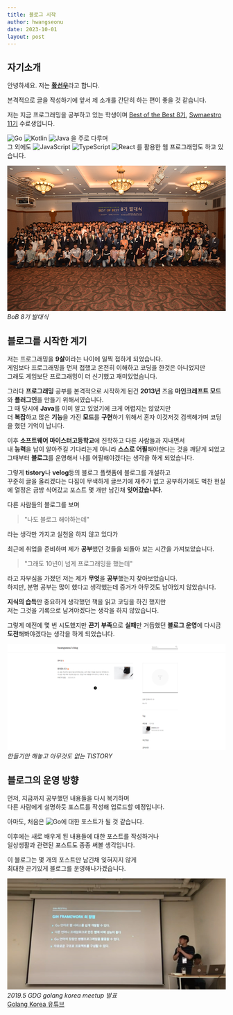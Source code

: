 ```yaml
---
title: 블로그 시작
author: hwangseonu
date: 2023-10-01
layout: post
---
```



## 자기소개

안녕하세요. 저는 [**황선우**](https://github.com/hwangseonu)라고 합니다. 

본격적으로 글을 작성하기에 앞서 제 소개를 간단히 하는 편이 좋을 것 같습니다.  

저는 지금 프로그래밍을 공부하고 있는 학생이며 [Best of the Best 8기](https://www.kitribob.kr/), [Swmaestro 11기](https://www.swmaestro.org/sw/main/main.do) 수료생입니다.


![Go](https://img.shields.io/badge/Go-29BEB0?style=for-the-badge&logo=go&logoColor=fff)
![Kotlin](https://img.shields.io/badge/Kotlin-B125EA?style=for-the-badge&logo=kotlin&logoColor=fff)
![Java](https://img.shields.io/badge/Java-f89820?style=for-the-badge&logo=openjdk&logoColor=fff)
을 주로 다루며  
그 외에도 
![JavaScript](https://img.shields.io/badge/JavaScript-F0DB4F?style=for-the-badge&logo=javascript&logoColor=323330)
![TypeScript](https://img.shields.io/badge/TypeScript-007acc?style=for-the-badge&logo=typescript&logoColor=fff)
![React](https://img.shields.io/badge/React-61DBFB?style=for-the-badge&logo=react&logoColor=fff)
를 활용한 웹 프로그래밍도 하고 있습니다.

![발대식](/assets/images/20231001/bob.jpg)
*BoB 8기 발대식*

## 블로그를 시작한 계기

저는 프로그래밍을 **9살**이라는 나이에 일찍 접하게 되었습니다.  
게임보다 프로그래밍을 먼저 접했고 온전히 이해하고 코딩을 한것은 아니었지만  
그래도 게임보단 프로그래밍이 더 신기했고 재미있었습니다.  

그러다 **프로그래밍** 공부를 본격적으로 시작하게 된건 **2013년** 즈음 **마인크래프트 모드**와 **플러그인**을 만들기 위해서였습니다.  
그 때 당시에 **Java**를 이미 알고 있었기에 크게 어렵지는 않았지만  
더 **복잡**하고 많은 **기능**을 가진 **모드**를 **구현**하기 위해서 혼자 이것저것 검색해가며 코딩을 했던 기억이 납니다.  

이후 **소프트웨어 마이스터고등학교**에 진학하고 다른 사람들과 지내면서  
내 **능력**을 남이 알아주길 기다리는게 아니라 **스스로 어필**해야한다는 것을 깨닫게 되었고  
그때부터 **블로그**를 운영해서 나를 어필해야겠다는 생각을 하게 되었습니다.

그렇게 **tistory**나 **velog**등의 블로그 플랫폼에 블로그를 개설하고  
꾸준히 글을 올리겠다는 다짐이 무색하게 글쓰기에 재주가 없고 공부하기에도 벅찬 현실에 열정은 금방 식어갔고 포스트 몇 개만 남긴채 **잊어갔습니다**.  

다른 사람들의 블로그를 보며

> "나도 블로그 해야하는데"

라는 생각만 가지고 실천을 하지 않고 있다가

최근에 취업을 준비하며 제가 **공부**했던 것들을 되돌아 보는 시간을 가져보았습니다. 

> "그래도 10년이 넘게 프로그래밍을 했는데"

라고 자부심을 가졌던 저는 제가 **무엇**을 **공부**했는지 찾아보았습니다.  
하지만, 분명 공부는 많이 했다고 생각했는데 증거가 아무것도 남아있지 않았습니다.  

**지식의 습득**만 중요하게 생각했던 책을 읽고 코딩을 하긴 했지만  
저는 그것을 기록으로 남겨야겠다는 생각을 하지 않았습니다.

그렇게 예전에 몇 번 시도했지만 **끈기 부족**으로 **실패**만 거듭했던 **블로그 운영**에 다시금 **도전**해봐야겠다는 생각을 하게 되었습니다.  

![tistory](/assets/images/20231001/tistory.png)
*만들기만 해놓고 아무것도 없는 TISTORY*

## 블로그의 운영 방향

먼저, 지금까지 공부했던 내용들을 다시 복기하며  
다른 사람에게 설명하듯 포스트를 작성해 업로드할 예정입니다.

아마도, 처음은 ![Go](https://img.shields.io/badge/Go-29BEB0?style=for-the-badge&logo=go&logoColor=fff)에 대한 포스트가 될 것 같습니다.

이후에는 새로 배우게 된 내용들에 대한 포스트를 작성하거나  
일상생활과 관련된 포스트도 종종 써볼 생각입니다.

이 블로그는 몇 개의 포스트만 남긴채 잊혀지지 않게  
최대한 끈기있게 블로그를 운영해나가겠습니다.

![GDG](/assets/images/20231001/gdg.png)
*2019.5 GDG golang korea meetup 발표*  
[Golang Korea 유튜브](https://www.youtube.com/watch?v=dcGds8bYRiY&ab_channel=GolangKorea)

